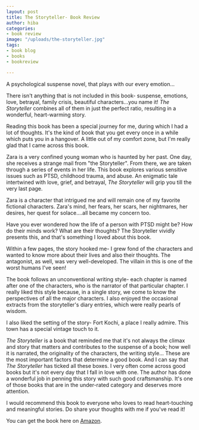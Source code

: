 ```yaml
---
layout: post
title: The Storyteller- Book Review
author: hiba
categories:
- book review
image: "/uploads/the-storyteller.jpg"
tags:
- book blog
- books
- bookreview

---
```

A psychological suspense novel, that plays with our every emotion...

There isn't anything that is not included in this book- suspense, emotions, love, betrayal, family crisis, beautiful characters...you name it! _The Storyteller_ combines all of them in just the perfect ratio, resulting in a wonderful, heart-warming story. 

Reading this book has been a special journey for me, during which I had a lot of thoughts. It's the kind of book that you get every once in a while which puts you in a hangover. A little out of my comfort zone, but I'm really glad that I came across this book.

Zara is a very confined young woman who is haunted by her past. One day, she receives a strange mail from "the Storyteller". From there, we are taken through a series of events in her life. This book explores various sensitive issues such as PTSD, childhood trauma, and abuse. An enigmatic tale intertwined with love, grief, and betrayal, _The Storyteller_ will grip you till the very last page.

Zara is a character that intrigued me and will remain one of my favorite fictional characters. Zara's mind, her fears, her scars, her nightmares, her desires, her quest for solace....all became my concern too.

Have you ever wondered how the life of a person with PTSD might be? How do their minds work? What are their thoughts? The Storyteller vividly presents this, and that's something I loved about this book.

Within a few pages, the story hooked me- I grew fond of the characters and wanted to know more about their lives and also their thoughts. The antagonist, as well, was very well-developed. The villain in this is one of the worst humans I've seen!

The book follows an unconventional writing style- each chapter is named after one of the characters, who is the narrator of that particular chapter. I really liked this style because, in a single story, we come to know the perspectives of all the major characters. I also enjoyed the occasional extracts from the storyteller's diary entries, which were really pearls of wisdom.

I also liked the setting of the story- Fort Kochi, a place I really admire. This town has a special vintage touch to it.

_The Storyteller_ is a book that reminded me that it's not always the climax and story that matters and contributes to the suspense of a book; how well it is narrated, the originality of the characters, the writing style... These are the most important factors that determine a good book. And I can say that _The Storyteller_ has ticked all these boxes. I very often come across good books but it's not every day that I fall in love with one. The author has done a wonderful job in penning this story with such good craftsmanship. It's one of those books that are in the under-rated category and deserves more attention.

I would recommend this book to everyone who loves to read heart-touching and meaningful stories. Do share your thoughts with me if you've read it!

You can get the book here on [Amazon](https://www.amazon.in/STORYTELLER-Sana-Rose/dp/8194770203/ref=sr_1_1?dchild=1&keywords=the+storyteller+sana+rose&qid=1605952633&sr=8-1 "The Storyteller by Sana Rose").